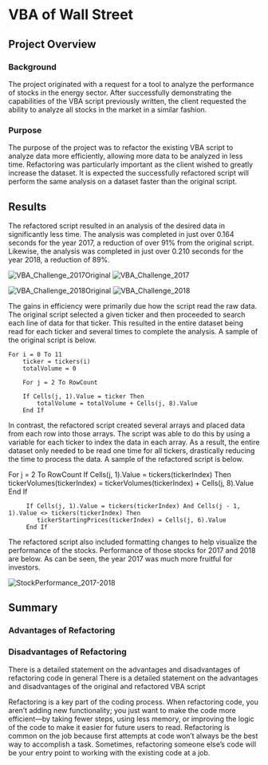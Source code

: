 # VBA of Wall Street

## Project Overview
### Background
The project originated with a request for a tool to analyze the performance of stocks in the energy sector. After successfully demonstrating the capabilities of the VBA script previously written, the client requested the ability to analyze all stocks in the market in a similar fashion.

### Purpose
The purpose of the project was to refactor the existing VBA script to analyze data more efficiently, allowing more data to be analyzed in less time. Refactoring was particularly important as the client wished to greatly increase the dataset. It is expected the successfully refactored script will perform the same analysis on a dataset faster than the original script.

## Results
The refactored script resulted in an analysis of the desired data in significantly less time. The analysis was completed in just over 0.164 seconds for the year 2017, a reduction of over 91% from the original script. Likewise, the analysis was completed in just over 0.210 seconds for the year 2018, a reduction of 89%.

![VBA_Challenge_2017Original](https://user-images.githubusercontent.com/96216947/147621204-de5ac995-f806-4da8-8f13-277ba33e2d00.png) ![VBA_Challenge_2017](https://user-images.githubusercontent.com/96216947/147621207-91f48fe1-e71a-402f-b986-9cd245ac1c06.png)

![VBA_Challenge_2018Original](https://user-images.githubusercontent.com/96216947/147621211-9d0d47df-7564-4aa2-99da-887cd8a96806.png) ![VBA_Challenge_2018](https://user-images.githubusercontent.com/96216947/147621215-20611a1a-27e6-4a7d-ba5b-2545d0368d57.png)

The gains in efficiency were primarily due how the script read the raw data. The original script selected a given ticker and then proceeded to search each line of data for that ticker. This resulted in the entire dataset being read for each ticker and several times to complete the analysis. A sample of the original script is below.

    For i = 0 To 11
        ticker = tickers(i)
        totalVolume = 0

        For j = 2 To RowCount

        If Cells(j, 1).Value = ticker Then
            totalVolume = totalVolume + Cells(j, 8).Value
        End If

In contrast, the refactored script created several arrays and placed data from each row into those arrays. The script was able to do this by using a variable for each ticker to index the data in each array. As a result, the entire dataset only needed to be read one time for all tickers, drastically reducing the time to process the data. A sample of the refactored script is below.

For j = 2 To RowCount
            If Cells(j, 1).Value = tickers(tickerIndex) Then
          tickerVolumes(tickerIndex) = tickerVolumes(tickerIndex) + Cells(j, 8).Value
        End If
               
         If Cells(j, 1).Value = tickers(tickerIndex) And Cells(j - 1, 1).Value <> tickers(tickerIndex) Then
            tickerStartingPrices(tickerIndex) = Cells(j, 6).Value        
         End If

The refactored script also included formatting changes to help visualize the performance of the stocks. Performance of those stocks for 2017 and 2018 are below. As can be seen, the year 2017 was much more fruitful for investors.

![StockPerformance_2017-2018](https://user-images.githubusercontent.com/96216947/147622230-18f87fd7-94e4-4b14-a4f0-3588d882c6d2.JPG)

## Summary
### Advantages of Refactoring


### Disadvantages of Refactoring

There is a detailed statement on the advantages and disadvantages of refactoring code in general
There is a detailed statement on the advantages and disadvantages of the original and refactored VBA script

Refactoring is a key part of the coding process. When refactoring code, you aren’t adding new functionality; you just want to make the code more efficient—by taking fewer steps, using less memory, or improving the logic of the code to make it easier for future users to read. Refactoring is common on the job because first attempts at code won’t always be the best way to accomplish a task. Sometimes, refactoring someone else’s code will be your entry point to working with the existing code at a job.
